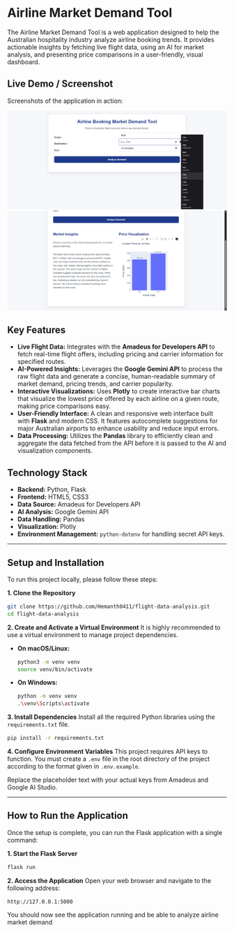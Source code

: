 # Airline Market Demand Tool

The Airline Market Demand Tool is a web application designed to help the Australian hospitality industry analyze airline booking trends. It provides actionable insights by fetching live flight data, using an AI for market analysis, and presenting price comparisons in a user-friendly, visual dashboard.


## Live Demo / Screenshot

Screenshots of the application in action:

![Search Page](screenshots/Screenshot-2.png)
![Results Page](screenshots/Screenshot-1.png)


## Key Features

*   **Live Flight Data:** Integrates with the **Amadeus for Developers API** to fetch real-time flight offers, including pricing and carrier information for specified routes.
*   **AI-Powered Insights:** Leverages the **Google Gemini API** to process the raw flight data and generate a concise, human-readable summary of market demand, pricing trends, and carrier popularity.
*   **Interactive Visualizations:** Uses **Plotly** to create interactive bar charts that visualize the lowest price offered by each airline on a given route, making price comparisons easy.
*   **User-Friendly Interface:** A clean and responsive web interface built with **Flask** and modern CSS. It features autocomplete suggestions for major Australian airports to enhance usability and reduce input errors.
*   **Data Processing:** Utilizes the **Pandas** library to efficiently clean and aggregate the data fetched from the API before it is passed to the AI and visualization components.

## Technology Stack

*   **Backend:** Python, Flask
*   **Frontend:** HTML5, CSS3
*   **Data Source:** Amadeus for Developers API
*   **AI Analysis:** Google Gemini API
*   **Data Handling:** Pandas
*   **Visualization:** Plotly
*   **Environment Management:** `python-dotenv` for handling secret API keys.

---

## Setup and Installation

To run this project locally, please follow these steps:

**1. Clone the Repository**
```bash
git clone https://github.com/Hemanth0411/flight-data-analysis.git
cd flight-data-analysis
```

**2. Create and Activate a Virtual Environment**
It is highly recommended to use a virtual environment to manage project dependencies.

*   **On macOS/Linux:**
    ```bash
    python3 -m venv venv
    source venv/bin/activate
    ```
*   **On Windows:**
    ```bash
    python -m venv venv
    .\venv\Scripts\activate
    ```

**3. Install Dependencies**
Install all the required Python libraries using the `requirements.txt` file.
```bash
pip install -r requirements.txt
```


**4. Configure Environment Variables**
This project requires API keys to function. You must create a `.env` file in the root directory of the project according to the format given in `.env.example`.

Replace the placeholder text with your actual keys from Amadeus and Google AI Studio.

---

## How to Run the Application

Once the setup is complete, you can run the Flask application with a single command:

**1. Start the Flask Server**
```bash
flask run
```

**2. Access the Application**
Open your web browser and navigate to the following address:
```
http://127.0.0.1:5000
```

You should now see the application running and be able to analyze airline market demand